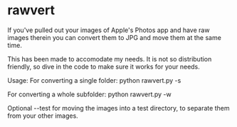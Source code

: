 # rawvert

If you've pulled out your images of Apple's Photos app and have raw images therein you can convert them to JPG and move them at the same time. 

This has been made to accomodate my needs. It is not so distribution friendly, so dive in the code to make sure it works for your needs.

Usage:
For converting a single folder:
python rawvert.py -s <folder-name>

For converting a whole subfolder:
python rawvert.py -w <folder-name>

Optional --test for moving the images into a test directory, to separate them from your other images.

